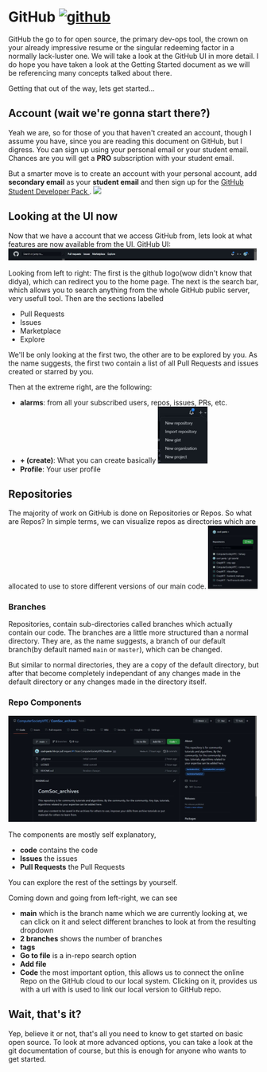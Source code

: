 # GitHub <a href="https://github.com/"><img src = "https://upload.wikimedia.org/wikipedia/commons/thumb/9/91/Octicons-mark-github.svg/2048px-Octicons-mark-github.svg.png"  alt ="github" width = 25/></a>
GitHub the go to for open source, the primary dev-ops tool, the crown on your already impressive resume or the singular redeeming factor in a normally lack-luster one. We will take a look at the GitHub UI in more detail. I do hope you have taken a look at the Getting Started document as we will be referencing many concepts talked about there.

Getting that out of the way, lets get started...
## Account (wait we're gonna start there?) 
Yeah we are, so for those of you that haven't created an account, though I assume you have, since you are reading this document on GitHub, but I digress.
You can sign up using your personal email or your student email. Chances are you will get a **PRO** subscription with your student email. 

But a smarter move is to create an account with your personal account, add **secondary email** as your **student email** and then sign up for the [GitHub Student Developer Pack ](https://education.github.com/pack).
<img src="https://i.kym-cdn.com/photos/images/newsfeed/001/515/694/3b5.jpg" width=450/>

## Looking at the UI now
Now that we have a account that we access GitHub from, lets look at what features are now available from the UI. 
GitHub UI:
<img src="./assests/github_toolbar.jpg" width=500/>

Looking from left to right:
The first is the github logo(wow didn't know that didya), which can redirect you to the home page. The next is the search bar, which allows you to search anything from the whole GitHub public server, very usefull tool.
Then are the sections labelled
- Pull Requests
- Issues
- Marketplace
- Explore

We'll be only looking at the first two, the other are to be explored by you. As the name suggests, the first two contain a list of all Pull Requests and issues created or starred by you.

Then at the extreme right, are the following:
- **alarms**: from all your subscribed users, repos, issues, PRs, etc.
- **+ (create)**: What you can create basically
  <img src="./assests/create.jpg" width=100/>
- **Profile**: Your user profile

## Repositories
The majority of work on GitHub is done on Repositories or Repos. So what are Repos? In simple terms, we can visualize repos as directories which are allocated to use to store different versions of our main code.
<img src="./assests/repos.jpg" width=100/>

### Branches
Repositories, contain sub-directories called branches which actually contain our code. The branches are a little more structured than a normal directory. They are, as the name suggests, a branch of our default branch(by default named `main` or `master`), which can be changed.

But similar to normal directories, they are a copy of the default directory, but after that become completely independant of any changes made in the default directory or any changes made in the directory itself.

### Repo Components
<img src="./assests/repo_comps.jpg" width=500/>

The components are mostly self explanatory,
- **code** contains the code
- **Issues** the issues
- **Pull Requests** the Pull Requests
  
You can explore the rest of the settings by yourself.

Coming down and going from left-right, we can see
- **main** which is the branch name which we are currently looking at, we can click on it and select different branches to look at from the resulting dropdown
- **2 branches** shows the number of branches
- **tags**
- **Go to file** is a in-repo search option
- **Add file**
- **Code** the most important option, this allows us to connect the online Repo on the GitHub cloud to our local system. Clicking on it, provides us with a url with is used to link our local version to GitHub repo.

## Wait, that's it?
Yep, believe it or not, that's all you need to know to get started on basic open source. To look at more advanced options, you can take a look at the git documentation of course, but this is enough for anyone who wants to get started.
